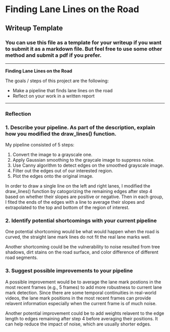 # **Finding Lane Lines on the Road** 

## Writeup Template

### You can use this file as a template for your writeup if you want to submit it as a markdown file. But feel free to use some other method and submit a pdf if you prefer.

---

**Finding Lane Lines on the Road**

The goals / steps of this project are the following:
* Make a pipeline that finds lane lines on the road
* Reflect on your work in a written report

---

### Reflection

### 1. Describe your pipeline. As part of the description, explain how you modified the draw_lines() function.

My pipeline consisted of 5 steps: 
1. Convert the image to a grayscale one.
2. Apply Gaussian smoothing to the graycale image to suppress noise.
3. Use Canny algorithm to detect edges on the smoothed grayscale image.
4. Filter out the edges out of our interested region.
5. Plot the edges onto the original image.

In order to draw a single line on the left and right lanes, I modified the draw_lines() function by catogorizing the remaining edges after step 4 based on whether their slopes are positive or negative. Then in each group, I fited the ends of the edges with a line to average their slopes and extrapolated to the top and bottom of the region of interest. 

### 2. Identify potential shortcomings with your current pipeline


One potential shortcoming would be what would happen when the road is curved, the straight lane mark lines do not fit the real lane marks well.  

Another shortcoming could be the vulnerability to noise resulted from tree shadows, dirt stains on the road surface, and color difference of different road segments. 


### 3. Suggest possible improvements to your pipeline

A possible improvement would be to average the lane mark postions in the most recent frames (e.g., 5 frames) to add more robustness to current lane mark detection. Since there are some temporal continuities in real-world videos, the lane mark positions in the most recent frames can provide relavent information especially when the current frame is of much noise. 

Another potential improvement could be to add weights relavent to the edge length to edges remaining after step 4 before averaging their positions. It can help reduce the impact of noise, which are usually shorter edges. 
